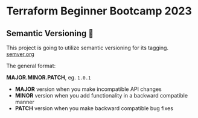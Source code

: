 # Terraform Beginner Bootcamp 2023

## Semantic Versioning :mage:

This project is going to utilize semantic versioning for its tagging.
[semver.org](https://semver.org/)

The general format:

**MAJOR.MINOR.PATCH**, eg. `1.0.1`

   -  **MAJOR** version when you make incompatible API changes
   -  **MINOR** version when you add functionality in a backward compatible manner
   -  **PATCH** version when you make backward compatible bug fixes